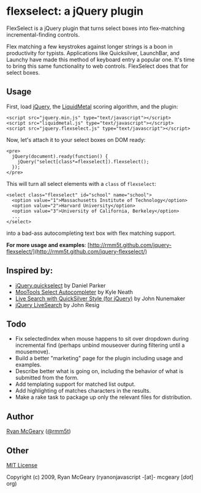 # flexselect: a jQuery plugin

FlexSelect is a jQuery plugin that turns select boxes into flex-matching
incremental-finding controls.

Flex matching a few keystrokes against longer strings is a boon in productivity
for typists.  Applications like Quicksilver, LaunchBar, and Launchy have made
this method of keyboard entry a popular one.  It's time to bring this same
functionality to web controls.  FlexSelect does that for select boxes.

## Usage

First, load [jQuery](http://jquery.com/), the
[LiquidMetal](https://github.com/rmm5t/liquidmetal/) scoring algorithm, and the
plugin:

    <script src="jquery.min.js" type="text/javascript"></script>
    <script src="liquidmetal.js" type="text/javascript"></script>
    <script src="jquery.flexselect.js" type="text/javascript"></script>

Now, let's attach it to your select boxes on DOM ready:

    <pre>
      jQuery(document).ready(function() {
        jQuery("select[class*=flexselect]).flexselect();
      });
    </pre>

This will turn all select elements with a `class` of `flexselect`:

    <select class="flexselect" id="school" name="school">
      <option value="1">Massachusetts Institute of Technology</option>
      <option value="2">Harvard University</option>
      <option value="3">University of California, Berkeley</option>
      ...
    </select>

into a bad-ass autocompleting text box with flex matching support.

**For more usage and examples**: [http://rmm5t.github.com/jquery-flexselect/](http://rmm5t.github.com/jquery-flexselect/)

## Inspired by:

* [jQuery.quickselect](http://jonmagic.com/2008/11/12/jquery-quickselect-js) by Daniel Parker
* [MooTools Select Autocompleter](http://warpspire.com/tipsresources/interface-scripting/select-autocompleter/) by Kyle Neath
* [Live Search with QuickSilver Style (for jQuery)](http://orderedlist.com/articles/live-search-with-quicksilver-style-for-jquery) by John Nunemaker
* [jQuery LiveSearch](http://ejohn.org/blog/jquery-livesearch/) by John Resig

## Todo

* Fix selectedIndex when mouse happens to sit over dropdown during incremental
  find (perhaps unbind mouseover during filtering until a mousemove).
* Build a better "marketing" page for the plugin including usage and examples.
* Describe better what is going on, including the behavior of what is submitted
  from the form.
* Add templating support for matched list output.
* Add highlighting of matches characters in the results.
* Make a rake task to package up only the relevant files for distribution.

## Author

[Ryan McGeary](http://ryan.mcgeary.org) ([@rmm5t](http://twitter.com/rmm5t))

## Other

[MIT License](http://www.opensource.org/licenses/mit-license.php)

Copyright (c) 2009, Ryan McGeary (ryanonjavascript -[at]- mcgeary [*dot*] org)
